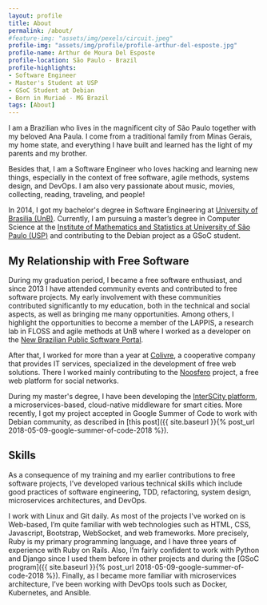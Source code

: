 ```yaml
---
layout: profile
title: About
permalink: /about/
#feature-img: "assets/img/pexels/circuit.jpeg"
profile-img: "assets/img/profile/profile-arthur-del-esposte.jpg"
profile-name: Arthur de Moura Del Esposte
profile-location: São Paulo - Brazil
profile-highlights:
- Software Engineer
- Master's Student at USP
- GSoC Student at Debian
- Born in Muriaé - MG Brazil
tags: [About]
---
```


I am a Brazilian who lives in the magnificent city of São Paulo together
with my beloved Ana Paula. I come from a traditional family from Minas Gerais,
my home state, and everything I have built and learned has the light of
my parents and my brother.

Besides that, I am a Software Engineer who loves hacking and learning
new things, especially in the context of free software, agile methods,
systems design, and DevOps. I am also very passionate about music, movies,
collecting, reading, traveling, and people!

In 2014, I got my bachelor's degree in Software Engineering at
[University of Brasilia (UnB)](http://www.unb.br/). 
Currently, I am pursuing a master’s degree in Computer Science at the
[Institute of Mathematics and Statistics at University of São Paulo (USP)](http://ime.usp.br/)
and contributing to the Debian project as a GSoC student.

## My Relationship with Free Software

During my graduation period, I became a free software enthusiast, and since 2013
I have attended community events and contributed to free software projects. My
early involvement with these communities contributed significantly to my
education, both in the technical and social aspects, as well as bringing me many
opportunities.
Among others, I highlight the opportunities to become a member of
the LAPPIS, a research lab in FLOSS and agile methods at UnB where I worked as
a developer on the [New Brazilian Public Software Portal](https://softwarepublico.gov.br/social/).

After that, I worked for more than a year at [Colivre](http://colivre.coop.br/),
a cooperative company that provides IT services,
specialized in the development of free web solutions. There I worked mainly
contributing to the [Noosfero](http://noosfero.org/) project, a free web platform
for social networks.

During my master's degree, I have been developing the [InterSCity
platform](http://interscity.org/software/interscity-platform/), a
microservices-based, cloud-native middleware for smart cities.
More recently, I got my project accepted in Google Summer of Code to work
with Debian community, as described in [this post]({{ site.baseurl }}{% post_url
2018-05-09-google-summer-of-code-2018 %}).


## Skills

As a consequence of my training and my earlier
contributions to free software projects, I’ve developed various technical skills
which include good practices of software engineering, TDD, refactoring, system
design, microservices architectures, and DevOps.

I work with Linux and Git daily.
As most of the projects I've worked on is Web-based, I’m quite familiar with web
technologies such as HTML, CSS, Javascript, Bootstrap, WebSocket, and web
frameworks. More precisely, Ruby is my primary programming language, and I have
three years of experience with Ruby on Rails. Also, I’m fairly confident to work
with Python and Django since I used them before in other projects and during the
[GSoC program]({{ site.baseurl }}{% post_url
2018-05-09-google-summer-of-code-2018 %}). Finally,
as I became more familiar with microservices architecture, I’ve been working
with DevOps tools such as Docker, Kubernetes, and Ansible.


